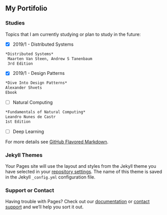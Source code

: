 ## My Portifolio

### Studies

Topics that I am currently studying or plan to study in the future:

- [x] 2019/1 - Distributed Systems
```markdown
*Distributed Systems*
 Maarten Van Steen, Andrew S Tanenbaum
 3rd Edition
```
- [x] 2019/1 - Design Patterns 
```markdown
*Dive Into Design Patterns*
Alexander Shvets
Ebook
```
- [ ] Natural Computing 
```markdown
*Fundamentals of Natural Computing*
Leandro Nunes de Castr
1st Edition
```
- [ ] Deep Learning

For more details see [GitHub Flavored Markdown](https://guides.github.com/features/mastering-markdown/).

### Jekyll Themes

Your Pages site will use the layout and styles from the Jekyll theme you have selected in your [repository settings](https://github.com/bzamith/bzamith.github.io/settings). The name of this theme is saved in the Jekyll `_config.yml` configuration file.

### Support or Contact

Having trouble with Pages? Check out our [documentation](https://help.github.com/categories/github-pages-basics/) or [contact support](https://github.com/contact) and we’ll help you sort it out.
